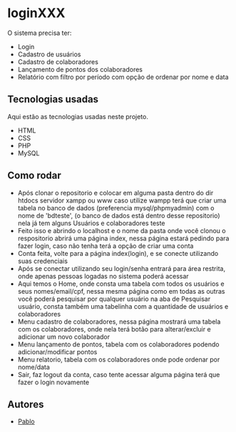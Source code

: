 # loginXXX

O sistema precisa ter:
- Login
- Cadastro de usuários
- Cadastro de colaboradores
- Lançamento de pontos dos colaboradores
- Relatório com filtro por período com opção de ordenar por nome e data

## Tecnologias usadas

Aqui estão as tecnologias usadas neste projeto.

* HTML
* CSS
* PHP
* MySQL

## Como rodar
- Após clonar o repositorio e colocar em alguma pasta dentro do dir htdocs servidor xampp ou www caso utilize wampp terá que criar uma tabela no banco de dados (preferencia mysql/phpmyadmin) com o nome de 'bdteste', (o banco de dados está dentro desse repositorio) nela já tem alguns Usuários e colaboradores teste
- Feito isso e abrindo o localhost e o nome da pasta onde você clonou o respositorio abrirá uma página index, nessa página estará pedindo para fazer login, caso não tenha terá a opção de criar uma conta
- Conta feita, volte para a página index(login), e se conecte utilizando suas credenciais
- Após se conectar utilizando seu login/senha entrará para área restrita, onde apenas pessoas logadas no sistema poderá acessar
- Aqui temos o Home, onde consta uma tabela com todos os usuários e seus nomes/email/cpf, nessa mesma página como em todas as outras você poderá pesquisar por qualquer usuário na aba de Pesquisar usuário, consta também uma tabelinha com a quantidade de usuários e colaboradores
- Menu cadastro de colaboradores, nessa página mostrará uma tabela com os colaboradores, onde nela terá botão para alterar/excluir e adicionar um novo colaborador
- Menu lançamento de pontos, tabela com os colaboradores podendo adicionar/modificar pontos
- Menu relatorio, tabela com os colaboradores onde pode ordenar por nome/data
- Sair, faz logout da conta, caso tente acessar alguma página terá que fazer o login novamente

## Autores

- [Pablo](https://www.github.com/pbosm) 
